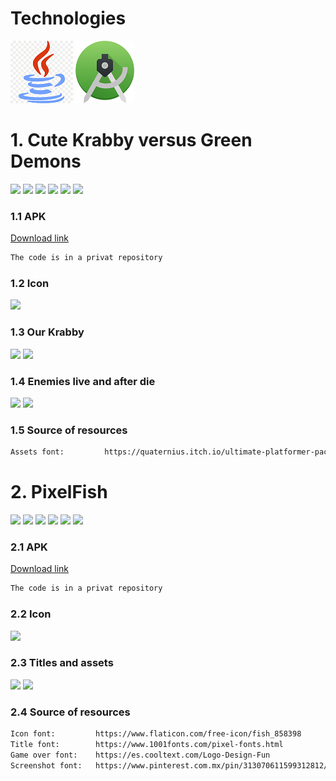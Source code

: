 # Technologies
![](https://github.com/DamianPyCoder/DamianPyCoder/blob/main/icons/javaIcon.png)
![](https://github.com/DamianPyCoder/DamianPyCoder/blob/main/icons/androidStudio100.png)



#
# 1. Cute Krabby versus Green Demons
![](https://github.com/DamianPyCoder/SmallGamesApp_withJava/blob/main/cuteKrabby/2_250px.jpg)
![](https://github.com/DamianPyCoder/SmallGamesApp_withJava/blob/main/cuteKrabby/3_250px.jpg)
![](https://github.com/DamianPyCoder/SmallGamesApp_withJava/blob/main/cuteKrabby/6_250px.jpg)
![](https://github.com/DamianPyCoder/SmallGamesApp_withJava/blob/main/cuteKrabby/4_250px.jpg)
![](https://github.com/DamianPyCoder/SmallGamesApp_withJava/blob/main/cuteKrabby/5_250px.jpg)
![](https://github.com/DamianPyCoder/SmallGamesApp_withJava/blob/main/cuteKrabby/1_250px.jpg)



### 1.1 APK
[Download link](https://github.com/DamianPyCoder/SmallGamesApp_withJava/blob/main/appCuteKrabby.apk)

```diff
The code is in a privat repository
``` 

### 1.2 Icon
![](https://github.com/DamianPyCoder/SmallGamesApp_withJava/blob/main/cuteKrabby/icono100.png)

### 1.3 Our Krabby
![](https://github.com/DamianPyCoder/SmallGamesApp_withJava/blob/main/cuteKrabby/krabbyBig.png)
![](https://github.com/DamianPyCoder/SmallGamesApp_withJava/blob/main/cuteKrabby/krabby.png)


### 1.4 Enemies live and after die
![](https://github.com/DamianPyCoder/SmallGamesApp_withJava/blob/main/cuteKrabby/enemigo.png)
![](https://github.com/DamianPyCoder/SmallGamesApp_withJava/blob/main/cuteKrabby/calavera.png)


### 1.5 Source of resources
```diff
Assets font:         https://quaternius.itch.io/ultimate-platformer-pack
```




#
# 2. PixelFish
![](https://github.com/DamianPyCoder/App_Games_withJava/blob/main/screenshots/mini250px/0.jfif)
![](https://github.com/DamianPyCoder/App_Games_withJava/blob/main/screenshots/mini250px/1.jfif)
![](https://github.com/DamianPyCoder/App_Games_withJava/blob/main/screenshots/mini250px/2.jfif)
![](https://github.com/DamianPyCoder/App_Games_withJava/blob/main/screenshots/mini250px/3.jfif)
![](https://github.com/DamianPyCoder/App_Games_withJava/blob/main/screenshots/mini250px/4.jfif)
![](https://github.com/DamianPyCoder/App_Games_withJava/blob/main/screenshots/mini250px/5.jfif)


### 2.1 APK
[Download link](https://github.com/DamianPyCoder/App_Games_withJava/blob/main/screenshots/app-debug.apk)

```diff
The code is in a privat repository
``` 

### 2.2 Icon
![](https://github.com/DamianPyCoder/App_Games_withJava/blob/main/screenshots/bird_main100.png)


### 2.3 Titles and assets
![](https://github.com/DamianPyCoder/App_Games_withJava/blob/main/screenshots/title.png)
![](https://github.com/DamianPyCoder/App_Games_withJava/blob/main/screenshots/gameover.png)


### 2.4 Source of resources
```diff
Icon font:         https://www.flaticon.com/free-icon/fish_858398
Title font:        https://www.1001fonts.com/pixel-fonts.html
Game over font:    https://es.cooltext.com/Logo-Design-Fun
Screenshot font:   https://www.pinterest.com.mx/pin/313070611599312812/
```
